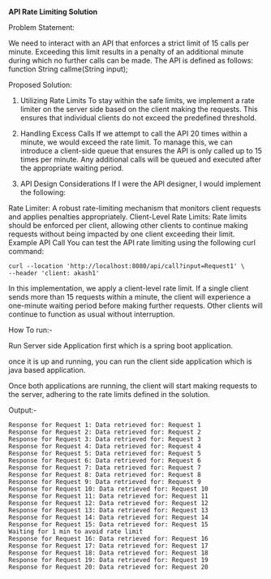 **API Rate Limiting Solution**

Problem Statement:

We need to interact with an API that enforces a strict limit of 15 calls per minute. Exceeding this limit results in a penalty of an additional minute during which no further calls can be made. 
The API is defined as follows:
function String callme(String input);

Proposed Solution:

1. Utilizing Rate Limits
To stay within the safe limits, we implement a rate limiter on the server side based on the client making the requests. This ensures that individual clients do not exceed the predefined threshold.

2. Handling Excess Calls
If we attempt to call the API 20 times within a minute, we would exceed the rate limit. To manage this, we can introduce a client-side queue that ensures the API is only called up to 15 times per minute.
Any additional calls will be queued and executed after the appropriate waiting period.

4. API Design Considerations
If I were the API designer, I would implement the following:

Rate Limiter: A robust rate-limiting mechanism that monitors client requests and applies penalties appropriately.
Client-Level Rate Limits: Rate limits should be enforced per client, allowing other clients to continue making requests without being impacted by one client exceeding their limit.
Example API Call
You can test the API rate limiting using the following curl command:
```
curl --location 'http://localhost:8080/api/call?input=Request1' \
--header 'client: akash1'
```

In this implementation, we apply a client-level rate limit. If a single client sends more than 15 requests within a minute, the client will experience a one-minute waiting period before making further requests. 
Other clients will continue to function as usual without interruption.


How To run:-

Run Server side Application first which is a spring boot application.

once it is up and running, you can run the client side application which is java based application.

Once both applications are running, the client will start making requests to the server, adhering to the rate limits defined in the solution.


Output:-

```
Response for Request 1: Data retrieved for: Request 1
Response for Request 2: Data retrieved for: Request 2
Response for Request 3: Data retrieved for: Request 3
Response for Request 4: Data retrieved for: Request 4
Response for Request 5: Data retrieved for: Request 5
Response for Request 6: Data retrieved for: Request 6
Response for Request 7: Data retrieved for: Request 7
Response for Request 8: Data retrieved for: Request 8
Response for Request 9: Data retrieved for: Request 9
Response for Request 10: Data retrieved for: Request 10
Response for Request 11: Data retrieved for: Request 11
Response for Request 12: Data retrieved for: Request 12
Response for Request 13: Data retrieved for: Request 13
Response for Request 14: Data retrieved for: Request 14
Response for Request 15: Data retrieved for: Request 15
Waiting for 1 min to avoid rate limit
Response for Request 16: Data retrieved for: Request 16
Response for Request 17: Data retrieved for: Request 17
Response for Request 18: Data retrieved for: Request 18
Response for Request 19: Data retrieved for: Request 19
Response for Request 20: Data retrieved for: Request 20

```



